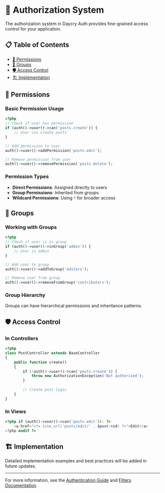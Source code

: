 # 👥 Authorization System

The authorization system in Daycry Auth provides fine-grained access control for your application.

## 📋 Table of Contents

- [🔑 Permissions](#-permissions)
- [👥 Groups](#-groups)
- [🛡️ Access Control](#️-access-control)
- [🏗️ Implementation](#️-implementation)

## 🔑 Permissions

### Basic Permission Usage

```php
<?php
// Check if user has permission
if (auth()->user()->can('posts.create')) {
    // User can create posts
}

// Add permission to user
auth()->user()->addPermission('posts.edit');

// Remove permission from user
auth()->user()->removePermission('posts.delete');
```

### Permission Types

- **Direct Permissions**: Assigned directly to users
- **Group Permissions**: Inherited from groups
- **Wildcard Permissions**: Using `*` for broader access

## 👥 Groups

### Working with Groups

```php
<?php
// Check if user is in group
if (auth()->user()->inGroup('admin')) {
    // User is admin
}

// Add user to group
auth()->user()->addToGroup('editors');

// Remove user from group
auth()->user()->removeFromGroup('contributors');
```

### Group Hierarchy

Groups can have hierarchical permissions and inheritance patterns.

## 🛡️ Access Control

### In Controllers

```php
<?php
class PostController extends BaseController
{
    public function create()
    {
        if (!auth()->user()->can('posts.create')) {
            throw new AuthorizationException('Not authorized');
        }
        
        // Create post logic
    }
}
```

### In Views

```php
<?php if (auth()->user()->can('posts.edit')): ?>
    <a href="<?= site_url('posts/edit/' . $post->id) ?>">Edit</a>
<?php endif ?>
```

## 🏗️ Implementation

Detailed implementation examples and best practices will be added in future updates.

---

For more information, see the [Authentication Guide](03-authentication.md) and [Filters Documentation](04-filters.md).

